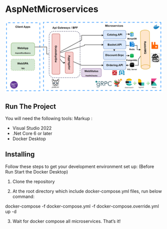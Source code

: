 # AspNetMicroservices
![alt text](https://raw.githubusercontent.com/brkcskun/AspNetMicroservicesApp/main/src/topology.png?raw=true)

## Run The Project
You will need the following tools:
Markup : 
* Visual Studio 2022
* .Net Core 6 or later
* Docker Desktop
          
         
## Installing

Follow these steps to get your development environment set up: (Before Run Start the Docker Desktop)

1. Clone the repository

2. At the root directory which include docker-compose.yml files, run below command:
   
docker-compose -f docker-compose.yml -f docker-compose.override.yml up -d

3. Wait for docker compose all microservices. That’s it!
